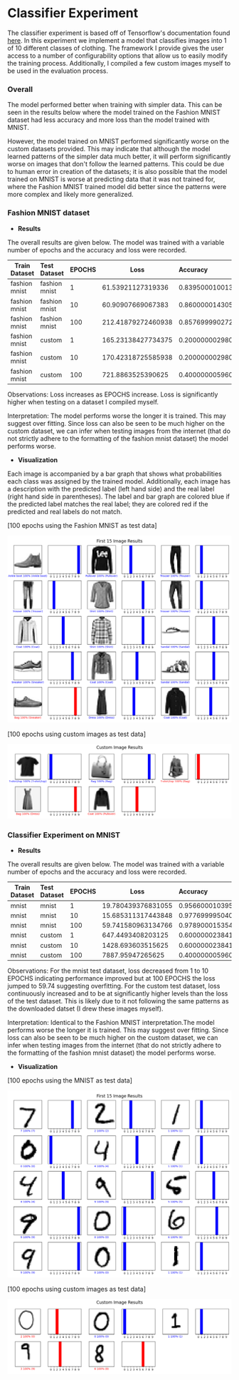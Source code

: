 # Classifier Experiment

The classifier experiment is based off of Tensorflow's documentation
found [here](https://www.tensorflow.org/tutorials/keras/classification). In this experiment we implement a model that
classifies images into 1 of 10 different classes of clothing. The framework I provide gives the user access to a number
of configurability options that allow us to easily modify the training process. Additionally, I compiled a few custom
images myself to be used in the evaluation process.

### Overall

The model performed better when training with simpler data. This can be seen in the results below where the model
trained on the Fashion MNIST dataset had less accuracy and more loss than the model trained with MNIST.

However, the model trained on MNIST performed significantly worse on the custom datasets provided. This may indicate
that although the model learned patterns of the simpler data much better, it will perform significantly worse on images
that don't follow the learned patterns. This could be due to human error in creation of the datasets; it is also possible
that the model trained on MNIST is worse at predicting data that it was not trained for, where the Fashion MNIST trained
model did better since the patterns were more complex and likely more generalized.

### Fashion MNIST dataset

- **Results**

The overall results are given below. The model was trained with a variable number of epochs and the accuracy and loss
were recorded.

| Train Dataset | Test Dataset  | EPOCHS | Loss               | Accuracy            |
|---------------|:--------------|:-------|--------------------|:--------------------|
| fashion mnist | fashion mnist | 1      | 61.53921127319336  | 0.8395000100135803  |
| fashion mnist | fashion mnist | 10     | 60.90907669067383  | 0.8600000143051147  |
| fashion mnist | fashion mnist | 100    | 212.41879272460938 | 0.857699990272522   |
| fashion mnist | custom        | 1      | 165.23138427734375 | 0.20000000298023224 |
| fashion mnist | custom        | 10     | 170.42318725585938 | 0.20000000298023224 |
| fashion mnist | custom        | 100    | 721.8863525390625  | 0.4000000059604645  |

Observations: Loss increases as EPOCHS increase. Loss is significantly higher when testing on a dataset I compiled
myself.

Interpretation: The model performs worse the longer it is trained. This may suggest over fitting. Since loss can also be
seen to be much higher on the custom dataset, we can infer when testing images from the internet (that do not strictly
adhere to the formatting of the fashion mnist dataset) the model performs worse.

- **Visualization**

Each image is accompanied by a bar graph that shows what probabilities each class was assigned by the trained model.
Additionally, each image has a description with the predicted label (left hand side) and the real label (right hand side
in parentheses). The label and bar graph are colored blue if the predicted label matches the real label; they are
colored red if the predicted and real labels do not match.

[100 epochs using the Fashion MNIST as test data]

![](./generated_assets/fashion_mnist/100EPOCHS%20First%2015%20Image%20Results-1660071658.png)

[100 epochs using custom images as test data]

![](./generated_assets/fashion_mnist/100EPOCHS%20Custom%20Image%20Results-1660071659.png)

### Classifier Experiment on MNIST

- **Results**

The overall results are given below. The model was trained with a variable number of epochs and the accuracy and loss
were recorded.

| Train Dataset | Test Dataset | EPOCHS | Loss               | Accuracy           |
|---------------|:-------------|:-------|--------------------|:-------------------|
| mnist         | mnist        | 1      | 19.780439376831055 | 0.95660001039505   |
| mnist         | mnist        | 10     | 15.685311317443848 | 0.9776999950408936 |
| mnist         | mnist        | 100    | 59.741580963134766 | 0.9789000153541565 |
| mnist         | custom       | 1      | 647.4493408203125  | 0.6000000238418579 |
| mnist         | custom       | 10     | 1428.693603515625  | 0.6000000238418579 |
| mnist         | custom       | 100    | 7887.95947265625   | 0.4000000059604645 |

Observations: For the mnist test dataset, loss decreased from 1 to 10 EPOCHS indicating performance improved but at
100 EPOCHS the loss jumped to 59.74 suggesting overfitting. For the custom test dataset, loss continuously increased
and to be at significantly higher levels than the loss of the test dataset. This is likely due to it not following the
same patterns as the downloaded datset (I drew these images myself).

Interpretation: Identical to the Fashion MNIST interpretation.The model performs worse the longer it is trained. This
may suggest over fitting. Since loss can also be seen to be much higher on the custom dataset, we can infer when testing
images from the internet (that do not strictly adhere to the formatting of the fashion mnist dataset) the model performs
worse.

- **Visualization**

[100 epochs using the MNIST as test data]

![](./generated_assets/mnist/100EPOCHS%20First%2015%20Image%20Results-1660071849.png)

[100 epochs using custom images as test data]

![](./generated_assets/mnist/100EPOCHS%20Custom%20Image%20Results-1660071851.png)

